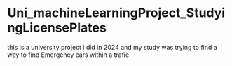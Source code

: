 # Uni_machineLearningProject_StudyingLicensePlates
this is a university project i did in 2024 and my study was trying to find a way to find Emergency cars within a trafic
